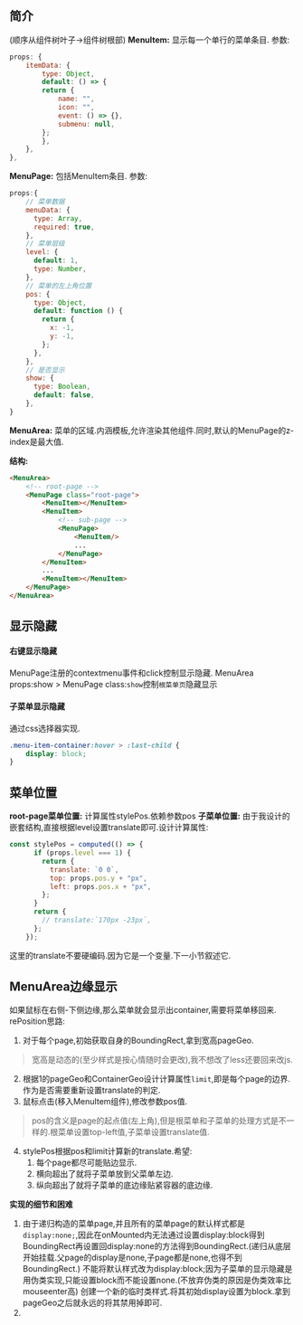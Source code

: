 ## 简介
(顺序从组件树叶子->组件树根部)
**MenuItem:** 显示每一个单行的菜单条目.
参数:
```javascript
props: {
    itemData: {
        type: Object,
        default: () => {
        return {
            name: "",
            icon: "",
            event: () => {},
            submenu: null,
        };
        },
    },
},
```
**MenuPage:** 包括MenuItem条目.
参数:
```javascript
props:{
    // 菜单数据
    menuData: {
      type: Array,
      required: true,
    },
    // 菜单层级
    level: {
      default: 1,
      type: Number,
    },
    // 菜单的左上角位置
    pos: {
      type: Object,
      default: function () {
        return {
          x: -1,
          y: -1,
        };
      },
    },
    // 是否显示
    show: {
      type: Boolean,
      default: false,
    },
}
```
    
**MenuArea:** 菜单的区域.内涵模板,允许渲染其他组件.同时,默认的MenuPage的z-index是最大值.

**结构:**
```html
<MenuArea>
    <!-- root-page -->
    <MenuPage class="root-page">
        <MenuItem></MenuItem>
        <MenuItem>
            <!-- sub-page -->
            <MenuPage>
                <MenuItem/>
                ...
            </MenuPage>
        </MenuItem>
        ...
        <MenuItem></MenuItem>
    </MenuPage>
</MenuArea>
```

## 显示隐藏
#### 右键显示隐藏
MenuPage注册的contextmenu事件和click控制显示隐藏.
MenuArea props:show > MenuPage class:`show`控制`根菜单页`隐藏显示

#### 子菜单显示隐藏
通过css选择器实现.
```css
.menu-item-container:hover > :last-child {
    display: block;
}
```
## 菜单位置
**root-page菜单位置:**
计算属性stylePos.依赖参数pos
**子菜单位置:**
由于我设计的嵌套结构,直接根据level设置translate即可.设计计算属性:
```javascript
const stylePos = computed(() => {
      if (props.level === 1) {
        return {
          translate: `0 0`,
          top: props.pos.y + "px",
          left: props.pos.x + "px",
        };
      }
      return {
        // translate:`170px -23px`,
      };
    });
```
这里的translate不要硬编码.因为它是一个变量.下一小节叙述它.

## MenuArea边缘显示

如果鼠标在右侧-下侧边缘,那么菜单就会显示出container,需要将菜单移回来.
rePosition思路:
1. 对于每个page,初始获取自身的BoundingRect,拿到宽高pageGeo.
> 宽高是动态的(至少样式是按心情随时会更改),我不想改了less还要回来改js.
2. 根据1的pageGeo和ContainerGeo设计计算属性`limit`,即是每个page的边界.作为是否需要重新设置translate的判定.
3. 鼠标点击(移入MenuItem组件),修改参数pos值.
> pos的含义是page的起点值(左上角),但是根菜单和子菜单的处理方式是不一样的.根菜单设置top-left值,子菜单设置translate值.
4. stylePos根据pos和limit计算新的translate.希望:
   1. 每个page都尽可能贴边显示.
   2. 横向超出了就将子菜单放到父菜单左边.
   3. 纵向超出了就将子菜单的底边缘贴紧容器的底边缘.

**实现的细节和困难**
1. 由于递归构造的菜单page,并且所有的菜单page的默认样式都是`display:none;`,因此在onMounted内无法通过设置display:block得到BoundingRect再设置回display:none的方法得到BoundingRect.(递归从底层开始挂载.父page的display是none,子page都是none,也得不到BoundingRect.)
不能将默认样式改为display:block;因为子菜单的显示隐藏是用伪类实现,只能设置block而不能设置none.(不放弃伪类的原因是伪类效率比mouseenter高)
创建一个新的临时类样式.将其初始display设置为block.拿到pageGeo之后就永远的将其禁用掉即可.
2. 

